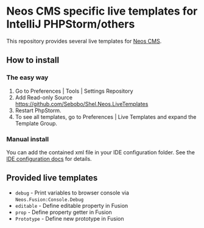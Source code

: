 # Neos CMS specific live templates for IntelliJ PHPStorm/others

This repository provides several live templates for [Neos CMS](https://www.neos.io).

## How to install

### The easy way

1. Go to Preferences | Tools | Settings Repository
2. Add Read-only Source https://github.com/Sebobo/Shel.Neos.LiveTemplates
3. Restart PhpStorm.
4. To see all templates, go to Preferences | Live Templates and expand the Template Group.

### Manual install

You can add the contained xml file in your IDE configuration folder. See the [IDE configuration docs](https://www.jetbrains.com/help/idea/tuning-the-ide.html#default-dirs) for details.

## Provided live templates

* `debug` - Print variables to browser console via `Neos.Fusion:Console.Debug`
* `editable` - Define editable property in Fusion
* `prop` - Define property getter in Fusion
* `Prototype` - Define new prototype in Fusion
